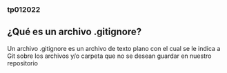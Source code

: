 ### tp012022

## ¿Qué es un archivo .gitignore?

Un archivo .gitignore es un archivo de texto plano con el cual se le indica a Git sobre los archivos y/o carpeta que no se desean guardar en nuestro repositorio
